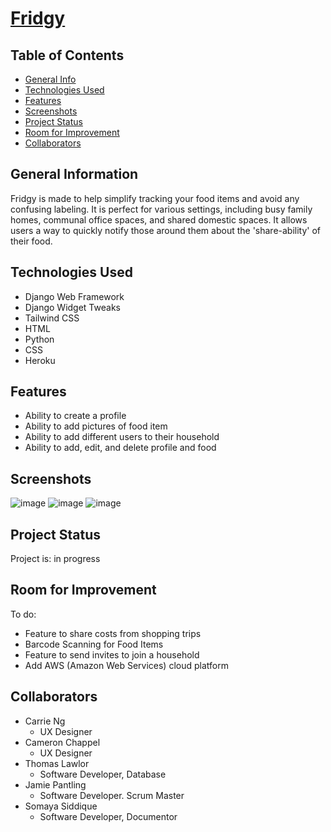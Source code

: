 # [Fridgy](https://myfridgy.herokuapp.com/)

## Table of Contents
* [General Info](#general-information)
* [Technologies Used](#technologies-used)
* [Features](#features)
* [Screenshots](#screenshots)
* [Project Status](#project-status)
* [Room for Improvement](#room-for-improvement)
* [Collaborators](#collaborators)


## General Information
Fridgy is made to help simplify tracking your food items and avoid any confusing labeling. It is perfect for various settings, including busy family homes, communal office spaces, and shared domestic spaces. It allows users a way to quickly notify those around them about the 'share-ability' of their food.


## Technologies Used
* Django Web Framework
* Django Widget Tweaks
* Tailwind CSS
* HTML
* Python
* CSS
* Heroku


## Features
* Ability to create a profile
* Ability to add pictures of food item
* Ability to add different users to their household
* Ability to add, edit, and delete profile and food


## Screenshots
![image](https://user-images.githubusercontent.com/98067630/170717329-ea53764e-9ca6-4a6e-92c8-a90d4a0eaa1c.png)
![image](https://user-images.githubusercontent.com/98067630/170717410-062932eb-3eaf-4659-ad5b-c3a234ccd3ea.png)
![image](https://user-images.githubusercontent.com/98067630/170717267-c13680e2-78a5-490d-a165-2df9ec2414f9.png)


## Project Status
Project is: in progress

## Room for Improvement
To do:
* Feature to share costs from shopping trips
* Barcode Scanning for Food Items
* Feature to send invites to join a household
* Add AWS (Amazon Web Services) cloud platform


## Collaborators
- Carrie Ng
  * UX Designer
- Cameron Chappel
  * UX Designer
- Thomas Lawlor
  * Software Developer, Database
- Jamie Pantling
  * Software Developer. Scrum Master
- Somaya Siddique
  * Software Developer, Documentor
  

